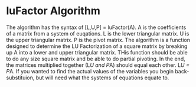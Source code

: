 # luFactor Algorithm

The algorithm has the syntax of [L,U,P] = luFactor(A). A is the coefficients of a matrix from a system of euqations. L is the lower triangular matrix. U is the upper triangular matrix. P is the pivot matrix. The algorithm is a function designed to determine the LU Factorization of a square matrix by breaking up A into a lower and upper triangular matrix. THis function should be able to do any size square matrix and be able to do partial pivoting. In the end, the matrices multiplied together (L*U and P*A) should equal each other. L*U = P*A. If you wanted to find the actual values of the variables you begin back-substituion, but will need what the systems of equations equate to.
